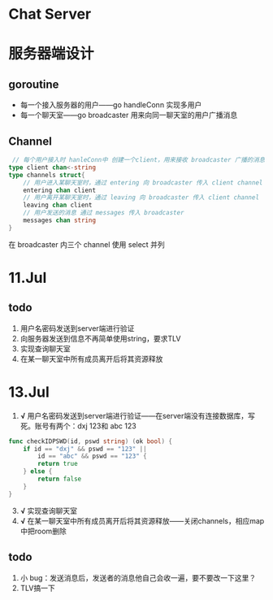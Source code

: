 # Chat Server
# 服务器端设计

## goroutine
* 每一个接入服务器的用户——go handleConn  实现多用户
* 每一个聊天室——go broadcaster  用来向同一聊天室的用户广播消息

## Channel
```go
 // 每个用户接入时 hanleConn中 创建一个client，用来接收 broadcaster 广播的消息
type client chan<-string 
type channels struct{
    // 用户进入某聊天室时，通过 entering 向 broadcaster 传入 client channel
    entering chan client
    // 用户离开某聊天室时，通过 leaving 向 broadcaster 传入 client channel
    leaving chan client
    // 用户发送的消息 通过 messages 传入 broadcaster
	messages chan string
}
```
在 broadcaster 内三个 channel 使用 select 并列

# 11.Jul
## todo
1. 用户名密码发送到server端进行验证
2. 向服务器发送到信息不再简单使用string，要求TLV
3. 实现查询聊天室
4. 在某一聊天室中所有成员离开后将其资源释放

# 13.Jul
1. **√** 用户名密码发送到server端进行验证——在server端没有连接数据库，写死。账号有两个：dxj 123和 abc 123
```go
func checkIDPSWD(id, pswd string) (ok bool) {
	if id == "dxj" && pswd == "123" || 
		id == "abc" && pswd == "123" {
		return true
	} else {
		return false
	}
}
```
3. **√** 实现查询聊天室
4. **√** 在某一聊天室中所有成员离开后将其资源释放——关闭channels，相应map中把room删除

## todo 
1. 小 bug：发送消息后，发送者的消息他自己会收一遍，要不要改一下这里？
2. TLV搞一下